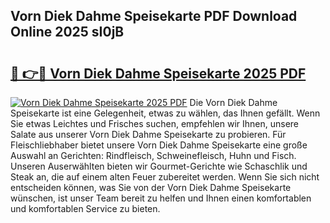 ## Vorn Diek Dahme Speisekarte PDF Download Online 2025 sI0jB

# <h2><a href="http://gcbhdgy.nevu.top/?p=Vorn+Diek+Dahme+Speisekarte">🔗 👉🔴 Vorn Diek Dahme Speisekarte 2025 PDF</a></h2>

[![Vorn Diek Dahme Speisekarte 2025 PDF](https://i.imgur.com/dBaPXMq.png)](http://gcbhdgy.nevu.top/?p=Vorn+Diek+Dahme+Speisekarte)
Die Vorn Diek Dahme Speisekarte ist eine Gelegenheit, etwas zu wählen, das Ihnen gefällt. Wenn Sie etwas Leichtes und Frisches suchen, empfehlen wir Ihnen, unsere Salate aus unserer Vorn Diek Dahme Speisekarte zu probieren. Für Fleischliebhaber bietet unsere Vorn Diek Dahme Speisekarte eine große Auswahl an Gerichten: Rindfleisch, Schweinefleisch, Huhn und Fisch. Unseren Auserwählten bieten wir Gourmet-Gerichte wie Schaschlik und Steak an, die auf einem alten Feuer zubereitet werden. Wenn Sie sich nicht entscheiden können, was Sie von der Vorn Diek Dahme Speisekarte wünschen, ist unser Team bereit zu helfen und Ihnen einen komfortablen und komfortablen Service zu bieten.

